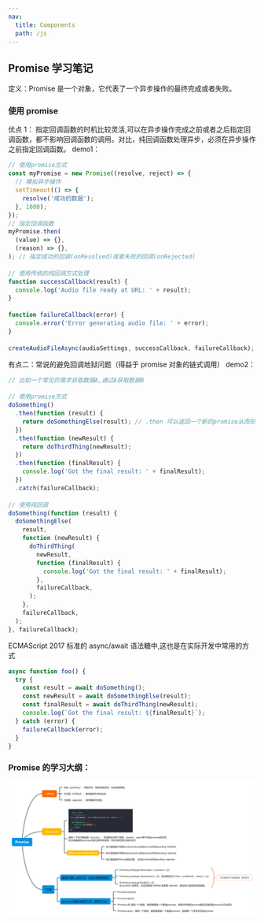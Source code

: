 ```yaml
---
nav:
  title: Components
  path: /js
---
```


## Promise 学习笔记

定义：Promise 是一个对象，它代表了一个异步操作的最终完成或者失败。

### 使用 promise

优点 1： 指定回调函数的时机比较灵活,可以在异步操作完成之前或者之后指定回调函数，都不影响回调函数的调用。对比，纯回调函数处理异步，必须在异步操作之前指定回调函数。 demo1：

```jsx | pure
// 使用promise方式
const myPromise = new Promise((resolve, reject) => {
  // 模拟异步操作
  setTimeout(() => {
    resolve('成功的数据');
  }, 1000);
});
// 指定回调函数
myPromise.then(
  (value) => {},
  (reason) => {},
); // 指定成功的回调(onResolved)或者失败的回调(onRejected)

// 使用传统的纯回调方式处理
function successCallback(result) {
  console.log('Audio file ready at URL: ' + result);
}

function failureCallback(error) {
  console.error('Error generating audio file: ' + error);
}

createAudioFileAsync(audioSettings, successCallback, failureCallback);
```

有点二：常说的避免回调地狱问题（得益于 promise 对象的链式调用） demo2：

```jsx | pure
// 比如一个常见的需求获取数据A,通过A获取数据B

// 使用promise方式
doSomething()
  .then(function (result) {
    return doSomethingElse(result); // .then 可以返回一个新的promise从而形成另一个异步操作，这样的话，在 Promise上新增的回调函数会排在这个 Promise 对象的后面。
  })
  .then(function (newResult) {
    return doThirdThing(newResult);
  })
  .then(function (finalResult) {
    console.log('Got the final result: ' + finalResult);
  })
  .catch(failureCallback);

// 使用纯回调
doSomething(function (result) {
  doSomethingElse(
    result,
    function (newResult) {
      doThirdThing(
        newResult,
        function (finalResult) {
          console.log('Got the final result: ' + finalResult);
        },
        failureCallback,
      );
    },
    failureCallback,
  );
}, failureCallback);
```

ECMAScript 2017 标准的 async/await 语法糖中,这也是在实际开发中常用的方式

```jsx | pure
async function foo() {
  try {
    const result = await doSomething();
    const newResult = await doSomethingElse(result);
    const finalResult = await doThirdThing(newResult);
    console.log(`Got the final result: ${finalResult}`);
  } catch (error) {
    failureCallback(error);
  }
}
```

### Promise 的学习大纲：

![](./promise%E5%AD%A6%E4%B9%A0.png)
